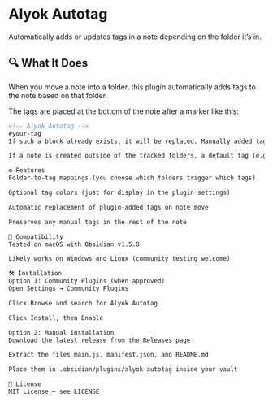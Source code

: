 # Alyok Autotag

Automatically adds or updates tags in a note depending on the folder it’s in.

## 🔍 What It Does

When you move a note into a folder, this plugin automatically adds tags to the note based on that folder.

The tags are placed at the bottom of the note after a marker like this:

```md
<!-- Alyok Autotag -->
#your-tag
If such a block already exists, it will be replaced. Manually added tags elsewhere in the note remain untouched.

If a note is created outside of the tracked folders, a default tag (e.g. #new) is added.

⚙️ Features
Folder-to-tag mappings (you choose which folders trigger which tags)

Optional tag colors (just for display in the plugin settings)

Automatic replacement of plugin-added tags on note move

Preserves any manual tags in the rest of the note

🧪 Compatibility
Tested on macOS with Obsidian v1.5.8

Likely works on Windows and Linux (community testing welcome)

🛠 Installation
Option 1: Community Plugins (when approved)
Open Settings → Community Plugins

Click Browse and search for Alyok Autotag

Click Install, then Enable

Option 2: Manual Installation
Download the latest release from the Releases page

Extract the files main.js, manifest.json, and README.md

Place them in .obsidian/plugins/alyok-autotag inside your vault

📄 License
MIT License — see LICENSE

